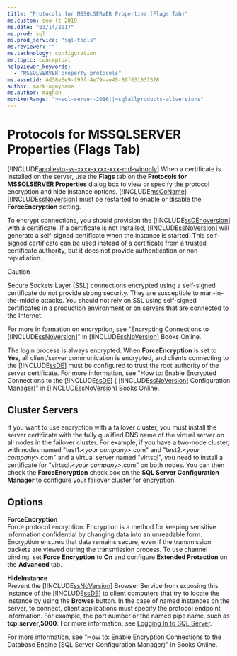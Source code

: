 ```yaml
---
title: "Protocols for MSSQLSERVER Properties (Flags Tab)"
ms.custom: seo-lt-2019
ms.date: "03/14/2017"
ms.prod: sql
ms.prod_service: "sql-tools"
ms.reviewer: ""
ms.technology: configuration
ms.topic: conceptual
helpviewer_keywords: 
  - "MSSQLSERVER property protocols"
ms.assetid: 4d38e6e9-f95f-4e79-ae45-89f631037528
author: markingmyname
ms.author: maghan
monikerRange: ">=sql-server-2016||=sqlallproducts-allversions"
---
```

# Protocols for MSSQLSERVER Properties (Flags Tab)
[!INCLUDE[appliesto-ss-xxxx-xxxx-xxx-md-winonly](../../includes/appliesto-ss-xxxx-xxxx-xxx-md-winonly.md)]
  When a certificate is installed on the server, use the **Flags** tab on the **Protocols for MSSQLSERVER Properties** dialog box to view or specify the protocol encryption and hide instance options. [!INCLUDE[msCoName](../../includes/msconame-md.md)] [!INCLUDE[ssNoVersion](../../includes/ssnoversion-md.md)] must be restarted to enable or disable the **ForceEncryption** setting.  
  
 To encrypt connections, you should provision the [!INCLUDE[ssDEnoversion](../../includes/ssdenoversion-md.md)] with a certificate. If a certificate is not installed, [!INCLUDE[ssNoVersion](../../includes/ssnoversion-md.md)] will generate a self-signed certificate when the instance is started. This self-signed certificate can be used instead of a certificate from a trusted certificate authority, but it does not provide authentication or non-repudiation.  
  
> [!CAUTION]  
>  Secure Sockets Layer (SSL) connections encrypted using a self-signed certificate do not provide strong security. They are susceptible to man-in-the-middle attacks. You should not rely on SSL using self-signed certificates in a production environment or on servers that are connected to the Internet.  
  
 For more in formation on encryption, see "Encrypting Connections to [!INCLUDE[ssNoVersion](../../includes/ssnoversion-md.md)]" in [!INCLUDE[ssNoVersion](../../includes/ssnoversion-md.md)] Books Online.  
  
 The login process is always encrypted. When **ForceEncryption** is set to **Yes**, all client/server communication is encrypted, and clients connecting to the [!INCLUDE[ssDE](../../includes/ssde-md.md)] must be configured to trust the root authority of the server certificate. For more information, see "How to: Enable Encrypted Connections to the [!INCLUDE[ssDE](../../includes/ssde-md.md)] ( [!INCLUDE[ssNoVersion](../../includes/ssnoversion-md.md)] Configuration Manager)" in [!INCLUDE[ssNoVersion](../../includes/ssnoversion-md.md)] Books Online.  
  
## Cluster Servers  
 If you want to use encryption with a failover cluster, you must install the server certificate with the fully qualified DNS name of the virtual server on all nodes in the failover cluster. For example, if you have a two-node cluster, with nodes named "test1.*\<your company>*.com" and "test2.*\<your company>*.com" and a virtual server named "virtsql", you need to install a certificate for "virtsql.*\<your company>*.com" on both nodes. You can then check the **ForceEncryption** check box on the **SQL Server Configuration Manager** to configure your failover cluster for encryption.  
  
## Options  
 **ForceEncryption**  
 Force protocol encryption. Encryption is a method for keeping sensitive information confidential by changing data into an unreadable form. Encryption ensures that data remains secure, even if the transmission packets are viewed during the transmission process. To use channel binding, set **Force Encryption** to **On** and configure **Extended Protection** on the **Advanced** tab.  
  
 **HideInstance**  
 Prevent the [!INCLUDE[ssNoVersion](../../includes/ssnoversion-md.md)] Browser Service from exposing this instance of the [!INCLUDE[ssDE](../../includes/ssde-md.md)] to client computers that try to locate the instance by using the **Browse** button. In the case of named instances on the server, to connect, client applications must specify the protocol endpoint information. For example, the port number or the named pipe name, such as **tcp:server,5000**. For more information, see [Logging In to SQL Server](../../database-engine/configure-windows/logging-in-to-sql-server.md).  
  
 For more information, see "How to: Enable Encryption Connections to the Database Engine (SQL Server Configuration Manager)" in Books Online.  
  
  
